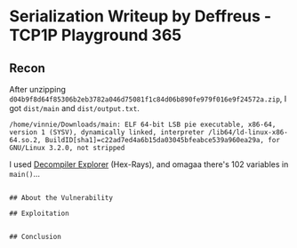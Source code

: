 # Serialization Writeup by Deffreus - TCP1P Playground 365

## Recon

After unzipping `d04b9f8d64f85306b2eb3782a046d75081f1c84d06b890fe979f016e9f24572a.zip`, I got `dist/main` and `dist/output.txt`.

```$  file dist/main 
/home/vinnie/Downloads/main: ELF 64-bit LSB pie executable, x86-64, version 1 (SYSV), dynamically linked, interpreter /lib64/ld-linux-x86-64.so.2, BuildID[sha1]=c22ad7ed4a6b15da03045bfeabce539a960ea29a, for GNU/Linux 3.2.0, not stripped
```

I used [Decompiler Explorer](https://dogbolt.org/?id=c562c97e-7a1d-43d0-85ed-d41f1e343af6) (Hex-Rays), and omagaa there's 102 variables in `main()`...

```

## About the Vulnerability

## Exploitation


## Conclusion


